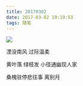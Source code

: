 ```yaml
---
title: 20170302
date: 2017-03-02 19:19:53
tags: 随笔
---
```

![](https://tva1.sinaimg.cn/large/00831rSTgy1gdnqvltorqj308c04pwf3.jpg)

<!--more-->

湮没南风 过际温柔

黄叶落 绿枝发 小径通幽现人家

桑槐驻停悲往事 离别月